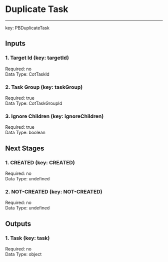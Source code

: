 # Duplicate Task  
****  
key: PBDuplicateTask  
## Inputs  
### 1. Target Id (key: targetId)  
  
Required: no  
Data Type: CotTaskId   
### 2. Task Group (key: taskGroup)  
  
Required: true  
Data Type: CotTaskGroupId   
### 3. Ignore Children (key: ignoreChildren)  
  
Required: true  
Data Type: boolean   
## Next Stages  
### 1. CREATED (key: CREATED)  
  
Required: no  
Data Type: undefined   
### 2. NOT-CREATED (key: NOT-CREATED)  
  
Required: no  
Data Type: undefined   
## Outputs  
### 1. Task (key: task)  
  
Required: no  
Data Type: object 